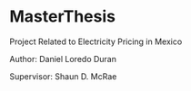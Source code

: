 # MasterThesis
Project Related to Electricity Pricing in Mexico

Author: Daniel Loredo Duran

Supervisor: Shaun D. McRae
